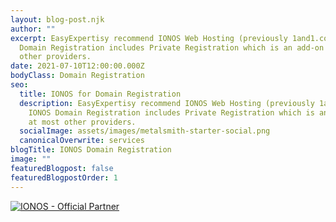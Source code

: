 ```yaml
---
layout: blog-post.njk
author: ""
excerpt: EasyExpertisy recommend IONOS Web Hosting (previously 1and1.com) IONOS
  Domain Registration includes Private Registration which is an add-on at most
  other providers.
date: 2021-07-10T12:00:00.000Z
bodyClass: Domain Registration
seo:
  title: IONOS for Domain Registration
  description: EasyExpertisy recommend IONOS Web Hosting (previously 1and1.com)
    IONOS Domain Registration includes Private Registration which is an add-on
    at most other providers.
  socialImage: assets/images/metalsmith-starter-social.png
  canonicalOverwrite: services
blogTitle: IONOS Domain Registration
image: ""
featuredBlogpost: false
featuredBlogpostOrder: 1
---
```

<a href="https://partnernetwork.ionos.com/partner/xander.addison?origin=PartnerBadge" rel="nofollow">
<img src="https://images-2.partnerportal.ionos.com/items/ac543e6a-e7a4-4b62-b295-28ffc0e3c109/profiles/c5afba63-d795-4d56-a360-8f6ea684ad0d/badges/normal_blue" alt="IONOS - Official Partner">
</a>